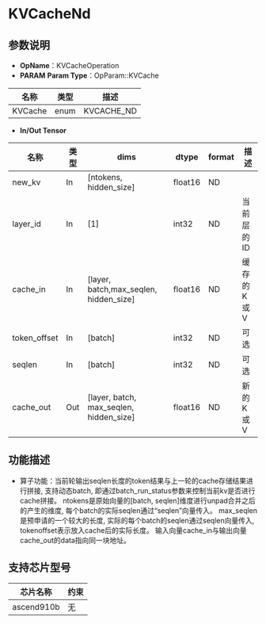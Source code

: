 # KVCacheNd
## 参数说明
- **OpName**：KVCacheOperation
- **PARAM**
**Param Type**：OpParam::KVCache

| 名称  | 类型  | 描述 |
| ------------ | ------------ | ------------ |
| KVCache | enum  | KVCACHE_ND |
- **In/Out Tensor**
 
|名称 | 类型  | dims  | dtype  |format|描述|
| ------------ | ------------ | ------------ | ------------ |------------ |------------ |
|  new_kv|In  |[ntokens, hidden_size]|float16|ND||
| layer_id  |  In| [1]| int32|ND|当前层的ID|
|  cache_in | In|[layer, batch,max_seqlen, hidden_size]| float16|ND|缓存的K或V|
|  token_offset | In| [batch]| int32|ND|可选|
|  seqlen | In|[batch]| int32|ND|可选|
|  cache_out | Out| [layer, batch, max_seqlen, hidden_size]| float16|ND|新的K或V|
 
## 功能描述
- 算子功能：当前轮输出seqlen长度的token结果与上一轮的cache存储结果进行拼接, 支持动态batch, 即通过batch_run_status参数来控制当前kv是否进行cache拼接。
ntokens是原始向量的[batch, seqlen]维度进行unpad合并之后的产生的维度, 每个batch的实际seqlen通过“seqlen”向量传入。
max_seqlen是预申请的一个较大的长度, 实际的每个batch的seqlen通过seqlen向量传入, tokenoffset表示放入cache后的实际长度。
输入向量cache_in与输出向量cache_out的data指向同一块地址。
 
 
## 支持芯片型号
 
|芯片名称|约束 | 
| ------------ | ------------ | 
|  ascend910b|无 |